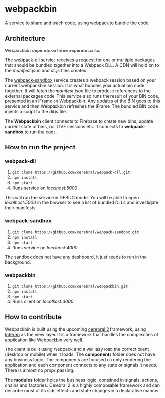 # webpackbin
A service to share and teach code, using webpack to bundle the code

## Architecture
Webpackbin depends on three separate parts.

The [webpack-dll](https://github.com/cerebral/webpack-dll) service receives a request for one or multiple packages that should be bundled together into a Webpack DLL. A CDN will hold on to the *manifest.json* and *dll.js* files created.

The [webpack-sandbox](https://github.com/cerebral/webpack-sandbox) service creates a webpack session based on your current webpackbin session. It is what bundles your actual bin code together. It will fetch the *manifest.json* file to produce references to the external packages code. This service also runs the result of your BIN code, presented in an iFrame on Webpackbin. Any updates of the BIN goes to this service and then Webpackbin refreshes the iFrame. The bundled BIN code injects a script to the *dll.js* file.

The **Webpackbin** client connects to Firebase to create new bins, update current state of bins, run LIVE sessions etc. It connects to **webpack-sandbox** to run the code.

## How to run the project

### webpack-dll
1. `git clone https://github.com/cerebral/webpack-dll.git`
2. `npm install`
3. `npm start`
4. Runs service on *localhost:5000*

This will run the service in DEBUG mode. You will be able to open *localhost:5000* in the browser to see a list of bundled DLLs and investigate their manifests.


### webpack-sandbox
1. `git clone https://github.com/cerebral/webpack-sandbox.git`
2. `npm install`
3. `npm start`
4. Runs service on *localhost:4000*

The sandbox does not have any dashboard, it just needs to run in the background.

### webpackbin
1. `git clone https://github.com/cerebral/webpackbin.git`
2. `npm install`
3. `npm start`
4. Runs client on *localhost:3000*

## How to contribute

Webpackbin is built using the upcoming [cerebral 2](https://cerebral.github.io) framework, using [Inferno](https://infernojs.org/) as the view layer. It is a framework that handles the complexities of application like Webpackbin very well.

The client is built using Webpack and it will lazy load the correct client (desktop or mobile) when it loads. The **components** folder does not have any business logic. The components are focused on only rendering the application and each component connects to any state or signals it needs. There is almost no *props* passing.

The **modules** folder holds the business logic, contained in signals, actions, chains and factories. Cerebral 2 is a highly composable framework and can describe most of its side effects and state changes in a declarative manner.
